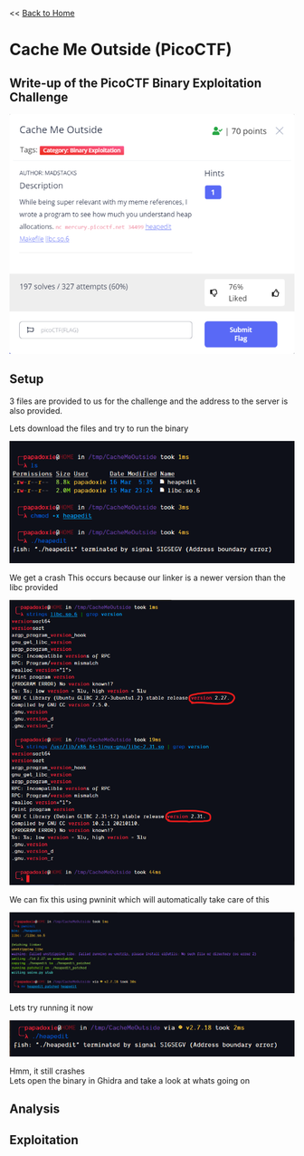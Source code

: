 << [Back to Home](https://papadoxie.github.io)

# Cache Me Outside (PicoCTF)
## Write-up of the PicoCTF Binary Exploitation Challenge

<img	src="Challenge Description.png"
		alt="Challenge Description"
/>

## Setup

3 files are provided to us for the challenge and the address
to the server is also provided.

Lets download the files and try to run the binary

<img	src="Setup0.png"
		alt="Challenge Description"
/>

We get a crash
This occurs because our linker is a newer version than the libc provided

<img	src="Setup1.png"
		alt="Challenge Description"
/>

We can fix this using pwninit which will automatically take care of this

<img	src="Setup2.png"
		alt="Challenge Description"
/>

Lets try running it now

<img	src="Setup3.png"
		alt="Challenge Description"
/>

Hmm, it still crashes  
Lets open the binary in Ghidra and take a look at whats going on

## Analysis

## Exploitation